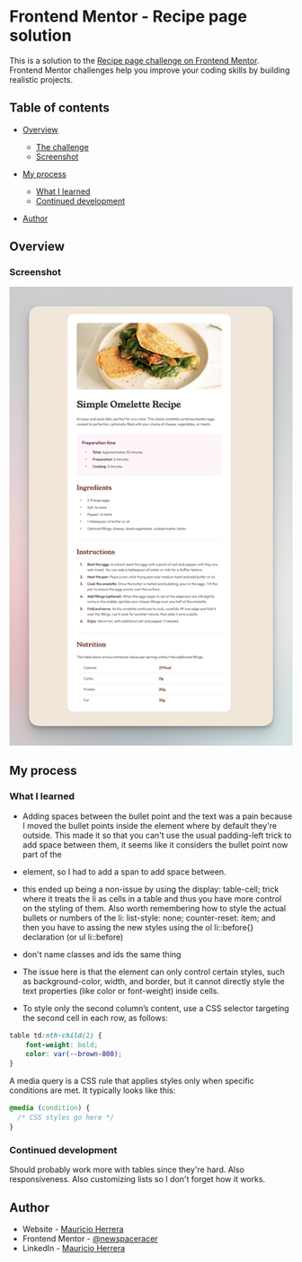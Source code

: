 # Frontend Mentor - Recipe page solution

This is a solution to the [Recipe page challenge on Frontend Mentor](https://www.frontendmentor.io/challenges/recipe-page-KiTsR8QQKm). Frontend Mentor challenges help you improve your coding skills by building realistic projects. 

## Table of contents

- [Overview](#overview)
  - [The challenge](#the-challenge)
  - [Screenshot](#screenshot)
- [My process](#my-process)
  - [What I learned](#what-i-learned)
  - [Continued development](#continued-development)

- [Author](#author)

## Overview

### Screenshot

![](solution-screenshot.png)

## My process

### What I learned

- Adding spaces between the bullet point and the text was a pain because I moved the bullet points inside the element where by default they're outside. This made it so that you can't use the usual padding-left trick to add space between them, it seems like it considers the bullet point now part of the <li> element, so I had to add a span to add space between.  
- this ended up being a non-issue by using the display: table-cell; trick where it treats the li as cells in a table and thus you have more control on the styling of them. Also worth remembering how to style the actual bullets or numbers of the li: list-style: none; counter-reset: item; and then you have to assing the new styles using the ol li::before{} declaration (or ul li::before)
- don't name classes and ids the same thing
- The issue here is that the <col> element can only control certain styles, such as background-color, width, and border, but it cannot directly style the text properties (like color or font-weight) inside <td> cells.

- To style only the second column’s content, use a CSS selector targeting the second <td> cell in each row, as follows:

```CSS
table td:nth-child(2) {
    font-weight: bold;
    color: var(--brown-800);
}
```

A media query is a CSS rule that applies styles only when specific conditions are met. It typically looks like this:
```CSS
@media (condition) {
  /* CSS styles go here */
}
```

### Continued development

Should probably work more with tables since they're hard. Also responsiveness. Also customizing lists so I don't forget how it works. 

## Author

- Website - [Mauricio Herrera](https://www.herrera.wiki)
- Frontend Mentor - [@newspaceracer](https://www.frontendmentor.io/profile/newspaceracer)
- LinkedIn - [Mauricio Herrera](https://www.linkedin.com/in/mauricio-herrer4)

